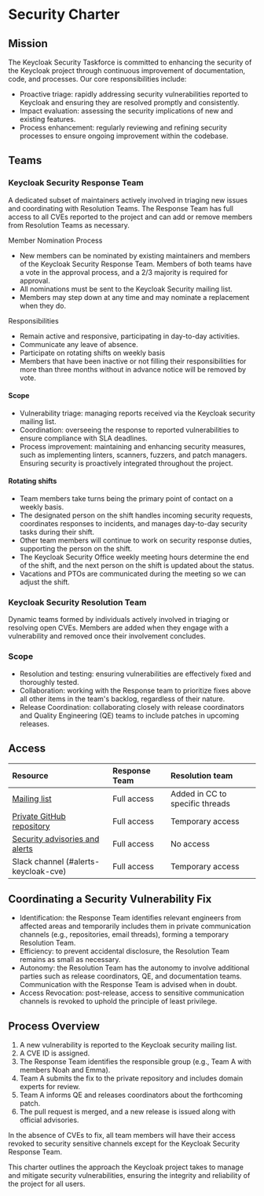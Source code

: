 # Security Charter

## Mission

The Keycloak Security Taskforce is committed to enhancing the security of the Keycloak project through continuous improvement of documentation, code, and processes. Our core responsibilities include:

* Proactive triage: rapidly addressing security vulnerabilities reported to Keycloak and ensuring they are resolved promptly and consistently.  
* Impact evaluation: assessing the security implications of new and existing features.  
* Process enhancement: regularly reviewing and refining security processes to ensure ongoing improvement within the codebase.

## Teams

### Keycloak Security Response Team

A dedicated subset of maintainers actively involved in triaging new issues and coordinating with Resolution Teams. The Response Team has full access to all CVEs reported to the project and can add or remove members from Resolution Teams as necessary.

Member Nomination Process

* New members can be nominated by existing maintainers and members of the Keycloak Security Response Team. Members of both teams have a vote in the approval process, and a 2/3 majority is required for approval.  
* All nominations must be sent to the Keycloak Security mailing list.  
* Members may step down at any time and may nominate a replacement when they do.

Responsibilities

* Remain active and responsive, participating in day-to-day activities.  
* Communicate any leave of absence.  
* Participate on rotating shifts on weekly basis  
* Members that have been inactive or not filling their responsibilities for more than three months without in advance notice will be removed by vote.

#### Scope

* Vulnerability triage: managing reports received via the Keycloak security mailing list.  
* Coordination: overseeing the response to reported vulnerabilities to ensure compliance with SLA deadlines.  
* Process improvement: maintaining and enhancing security measures, such as implementing linters, scanners, fuzzers, and patch managers. Ensuring security is proactively integrated throughout the project.

#### Rotating shifts

* Team members take turns being the primary point of contact on a weekly basis.  
* The designated person on the shift handles incoming security requests, coordinates responses to incidents, and manages day-to-day security tasks during their shift.   
* Other team members will continue to work on security response duties, supporting the person on the shift.  
* The Keycloak Security Office weekly meeting hours determine the end of the shift, and the next person on the shift is updated about the status.  
* Vacations and PTOs are communicated during the meeting so we can adjust the shift.

### Keycloak Security Resolution Team

Dynamic teams formed by individuals actively involved in triaging or resolving open CVEs. Members are added when they engage with a vulnerability and removed once their involvement concludes.

### Scope

* Resolution and testing: ensuring vulnerabilities are effectively fixed and thoroughly tested.  
* Collaboration:  working with the Response team to prioritize fixes above all other items in the team's backlog, regardless of their nature.  
* Release Coordination: collaborating closely with release coordinators and Quality Engineering (QE) teams to include patches in upcoming releases.

## Access

| Resource | Response Team | Resolution team |
| :---- | :---- | :---- |
| [Mailing list](https://groups.google.com/g/keycloak-security) | Full access | Added in CC to specific threads |
| [Private GitHub repository](https://github.com/keycloak/keycloak-private/) | Full access | Temporary access |
| [Security advisories and alerts](https://github.com/keycloak/keycloak/security) | Full access | No access |
| Slack channel (\#alerts-keycloak-cve) | Full access | Temporary access |

## Coordinating a Security Vulnerability Fix

* Identification: the Response Team identifies relevant engineers from affected areas and temporarily includes them in private communication channels (e.g., repositories, email threads), forming a temporary Resolution Team.  
* Efficiency: to prevent accidental disclosure, the Resolution Team remains as small as necessary.  
* Autonomy: the Resolution Team has the autonomy to involve additional parties such as release coordinators, QE, and documentation teams. Communication with the Response Team is advised when in doubt.  
* Access Revocation: post-release, access to sensitive communication channels is revoked to uphold the principle of least privilege.

## Process Overview

1. A new vulnerability is reported to the Keycloak security mailing list.  
2. A CVE ID is assigned.  
3. The Response Team identifies the responsible group (e.g., Team A with members Noah and Emma).  
4. Team A submits the fix to the private repository and includes domain experts for review.  
5. Team A informs QE and releases coordinators about the forthcoming patch.  
6. The pull request is merged, and a new release is issued along with official advisories.

In the absence of CVEs to fix, all team members will have their access revoked to security sensitive channels except for the Keycloak Security Response Team. 

This charter outlines the approach the Keycloak project takes to manage and mitigate security vulnerabilities, ensuring the integrity and reliability of the project for all users.
